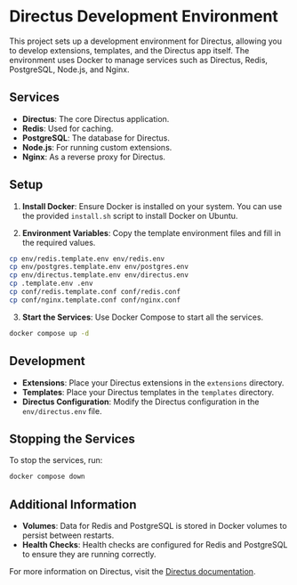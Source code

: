 # Directus Development Environment

This project sets up a development environment for Directus, allowing you to develop extensions, templates, and the Directus app itself. The environment uses Docker to manage services such as Directus, Redis, PostgreSQL, Node.js, and Nginx.

## Services

- **Directus**: The core Directus application.
- **Redis**: Used for caching.
- **PostgreSQL**: The database for Directus.
- **Node.js**: For running custom extensions.
- **Nginx**: As a reverse proxy for Directus.

## Setup

1. **Install Docker**: Ensure Docker is installed on your system. You can use the provided `install.sh` script to install Docker on Ubuntu.

2. **Environment Variables**: Copy the template environment files and fill in the required values.
```sh
cp env/redis.template.env env/redis.env
cp env/postgres.template.env env/postgres.env
cp env/directus.template.env env/directus.env
cp .template.env .env
cp conf/redis.template.conf conf/redis.conf
cp conf/nginx.template.conf conf/nginx.conf
```

3. **Start the Services**: Use Docker Compose to start all the services.
```sh
docker compose up -d
```

## Development

- **Extensions**: Place your Directus extensions in the `extensions` directory.
- **Templates**: Place your Directus templates in the `templates` directory.
- **Directus Configuration**: Modify the Directus configuration in the `env/directus.env` file.

## Stopping the Services

To stop the services, run:
```sh
docker compose down
```

## Additional Information

- **Volumes**: Data for Redis and PostgreSQL is stored in Docker volumes to persist between restarts.
- **Health Checks**: Health checks are configured for Redis and PostgreSQL to ensure they are running correctly.

For more information on Directus, visit the [Directus documentation](https://docs.directus.io/).
